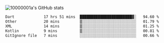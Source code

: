 ![10000001a's GitHub stats](https://github-readme-stats.vercel.app/api?username=10000001a&show_icons=true&theme=onedark&count_private=true)

<!-- [![Top Langs](https://github-readme-stats.vercel.app/api/top-langs/?username=10000001a&layout=compact&theme=onedark&langs_count=5)](https://github.com/anuraghazra/github-readme-stats) -->
<!--
**10000001a/10000001a** is a ✨ _special_ ✨ repository because its `README.md` (this file) appears on your GitHub profile.

Here are some ideas to get you started:

- 🔭 I’m currently working on ...
- 🌱 I’m currently learning ...
- 👯 I’m looking to collaborate on ...
- 🤔 I’m looking for help with ...
- 💬 Ask me about ...
- 📫 How to reach me: ...
- 😄 Pronouns: ...
- ⚡ Fun fact: ...
-->

<!--START_SECTION:waka-->

```txt
Dart             17 hrs 51 mins  ███████████████████████▓░   94.60 %
Other            20 mins         ▒░░░░░░░░░░░░░░░░░░░░░░░░   01.79 %
XML              14 mins         ▒░░░░░░░░░░░░░░░░░░░░░░░░   01.25 %
Kotlin           9 mins          ▒░░░░░░░░░░░░░░░░░░░░░░░░   00.81 %
GitIgnore file   7 mins          ░░░░░░░░░░░░░░░░░░░░░░░░░   00.66 %
```

<!--END_SECTION:waka-->

